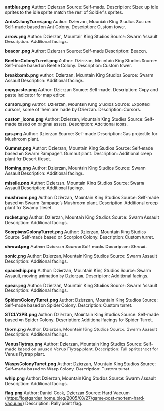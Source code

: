 **antblue.png**
Author: Dzierzan
Source: Self-made.
Description: Sized up idle sprites to the idle sprite match the rest of Soldier's sprites.

**AntsColonyTurret.png**
Author: Dzierzan, Mountain King Studios
Source: Self-made based on Ant Colony.
Description: Custom tower.

**arrow.png**
Author: Dzierzan, Mountain King Studios
Source: Swarm Assault
Description: Additional facings.

**beacon.png**
Author: Dzierzan
Source: Self-made
Description: Beacon.

**BeetlesColonyTurret.png**
Author: Dzierzan, Mountain King Studios
Source: Self-made based on Beetle Colony.
Description: Custom tower.

**breakbomb.png**
Author: Dzierzan, Mountain King Studios
Source: Swarm Assault
Description: Additional facings.

**copypaste.png**
Author: Dzierzan
Source: Self-made.
Description: Copy and paste indicator for map editor.

**cursors.png**
Author: Dzierzan, Mountain King Studios
Source: Exported cursors, some of them are made by Dzierzan.
Description: Cursors.

**custom_icons.png**
Author: Dzierzan, Mountain King Studios
Source: Self-made based on original assets.
Description: Additional icons.

**gas.png**
Author: Dzierzan
Source: Self-made
Description: Gas projectile for Mushroom plant.

**Gumnut.png**
Author: Dzierzan, Mountain King Studios
Source: Self-made based on Swarm Rampage's Gumnut plant.
Description: Additional creep plant for Desert tileset.

**Homing.png**
Author: Dzierzan, Mountain King Studios
Source: Swarm Assault
Description: Additional facings.

**missile.png**
Author: Dzierzan, Mountain King Studios
Source: Swarm Assault
Description: Additional facings.

**mushroom.png**
Author: Dzierzan, Mountain King Studios
Source: Self-made based on Swarm Rampage's Mushroom plant.
Description: Additional creep plant for Swamp tileset.

**rocket.png**
Author: Dzierzan, Mountain King Studios
Source: Swarm Assault
Description: Additional facings.

**ScorpionsColonyTurret.png**
Author: Dzierzan, Mountain King Studios
Source: Self-made based on Scorpion Colony.
Description: Custom turret.

**shroud.png**
Author: Dzierzan
Source: Self-made.
Description: Shroud.

**sonic.png**
Author: Dzierzan, Mountain King Studios
Source: Swarm Assault
Description: Additional facings.

**spaceship.png**
Author: Dzierzan, Mountain King Studios
Source: Swarm Assault, moving animation by Dzierzan.
Description: Additional facings.

**spear.png**
Author: Dzierzan, Mountain King Studios
Source: Swarm Assault
Description: Additional facings.

**SpidersColonyTurret.png**
Author: Dzierzan, Mountain King Studios
Source: Self-made based on Spider Colony.
Description: Custom turret.

**STCLYSPB.png**
Author: Dzierzan, Mountain King Studios
Source: Self-made based on Spider Colony.
Description: Additional facings for Spider Turret.

**thorn.png**
Author: Dzierzan, Mountain King Studios
Source: Swarm Assault
Description: Additional facings.

**VenusFlytrap.png**
Author: Dzierzan, Mountain King Studios
Source: Self-made based on unused Venus Flytrap plant.
Description: Full spritesheet for Venus Flytrap plant.

**WaspsColonyTurret.png**
Author: Dzierzan, Mountain King Studios
Source: Self-made based on Wasp Colony.
Description: Custom turret.

**whip.png**
Author: Dzierzan, Mountain King Studios
Source: Swarm Assault
Description: Additional facings.

**flag.png**
Author: Daniel Cook, Dzierzan
Source: Hard Vacuum (https://lostgarden.home.blog/2005/03/27/game-post-mortem-hard-vacuum/)
Description: Rally point flag.
